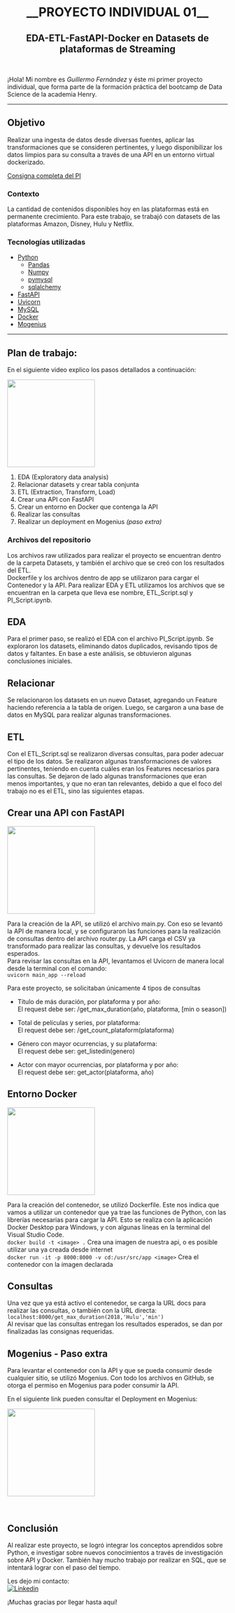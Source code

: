 <h1 align=center> __PROYECTO INDIVIDUAL 01__ </h1>
<h2 align=center> EDA-ETL-FastAPI-Docker en Datasets de plataformas de Streaming </h2>

<br>

¡Hola! Mi nombre es *Guillermo Fernández* y éste mi primer proyecto individual, que forma parte de la formación práctica del bootcamp de Data Science de la academia Henry. 

<hr>

## Objetivo
Realizar una ingesta de datos desde diversas fuentes, aplicar las transformaciones que se consideren pertinentes, y luego disponibilizar los datos limpios para su consulta a través de una API en un entorno virtual dockerizado.

[Consigna completa del PI](https://github.com/HX-FAshur/PI01_DATA05)

### Contexto
La cantidad de contenidos disponibles hoy en las plataformas está en permanente crecimiento. Para este trabajo, se trabajó con datasets de las plataformas Amazon, Disney, Hulu y Netflix.

### Tecnologías utilizadas
* [Python](https://docs.python.org/3/)
    * [Pandas](https://pandas.pydata.org/)
    * [Numpy](https://numpy.org)
    * [pymysql](https://pypi.org/project/PyMySQL/)
    * [sqlalchemy](https://www.sqlalchemy.org)
* [FastAPI](https://fastapi.tiangolo.com/)
* [Uvicorn](https://www.uvicorn.org/)
* [MySQL](https://www.mysql.com/)
* [Docker](https://www.docker.com)
* [Mogenius](https://mogenius.com)

<hr>

## Plan de trabajo:
En el siguiente video explico los pasos detallados a continuación:

[<img src="https://user-images.githubusercontent.com/110403753/206619791-f63f171b-6736-4415-843e-f50f1e8de46f.png" width="200px">](https://youtu.be/ThbD2etUDbg)

1. EDA (Exploratory data analysis)
2. Relacionar datasets y crear tabla conjunta
3. ETL (Extraction, Transform, Load)
4. Crear una API con FastAPI
5. Crear un entorno en Docker que contenga la API
6. Realizar las consultas
7. Realizar un deployment en Mogenius _(paso extra)_

### Archivos del repositorio
Los archivos raw utilizados para realizar el proyecto se encuentran dentro de la carpeta Datasets, y también el archivo que se creó con los resultados del ETL.  
Dockerfile y los archivos dentro de app se utilizaron para cargar el Contenedor y la API.
Para realizar EDA y ETL utilizamos los archivos que se encuentran en la carpeta que lleva ese nombre, ETL_Script.sql y PI_Script.ipynb.

## EDA
Para el primer paso, se realizó el EDA con el archivo PI_Script.ipynb. Se exploraron los datasets, eliminando datos duplicados, revisando tipos de datos y faltantes. En base a este análisis, se obtuvieron algunas conclusiones iniciales.

## Relacionar
Se relacionaron los datasets en un nuevo Dataset, agregando un Feature haciendo referencia a la tabla de origen. Luego, se cargaron a una base de datos en MySQL para realizar algunas transformaciones.

## ETL
Con el ETL_Script.sql se realizaron diversas consultas, para poder adecuar el tipo de los datos. Se realizaron algunas transformaciones de valores pertinentes, teniendo en cuenta cuáles eran los Features necesarios para las consultas. Se dejaron de lado algunas transformaciones que eran menos importantes, y que no eran tan relevantes, debido a que el foco del trabajo no es el ETL, sino las siguientes etapas.

## Crear una API con FastAPI
<img src="https://user-images.githubusercontent.com/110403753/206620522-26ed76ae-5cfa-421e-9d6a-94cae6fd6936.png" width="200px">

Para la creación de la API, se utilizó el archivo main.py. Con eso se levantó la API de manera local, y se configuraron las funciones para la realización de consultas dentro del archivo router.py. La API carga el CSV ya transformado para realizar las consultas, y devuelve los resultados esperados.  
Para revisar las consultas en la API, levantamos el Uvicorn de manera local desde la terminal con el comando:  
```uvicorn main_app --reload```

Para este proyecto, se solicitaban únicamente 4 tipos de consultas
+ Título de más duración, por plataforma y por año:  
    El request debe ser: /get_max_duration(año, plataforma, [min o season])

+ Total de películas y series, por plataforma:  
    El request debe ser: /get_count_plataform(plataforma)  
  
+ Género con mayor ocurrencias, y su plataforma:  
    El request debe ser: get_listedin(genero)  

+ Actor con mayor ocurrencias, por plataforma y por año:  
    El request debe ser: get_actor(plataforma, año)

## Entorno Docker
<img src="https://user-images.githubusercontent.com/110403753/206620894-3174ce24-1fca-419a-a900-94686a8e2b8c.png" width="200px">

Para la creación del contenedor, se utilizó Dockerfile. Este nos indica que vamos a utilizar un contenedor que ya trae las funciones de Python, con las librerías necesarias para cargar la API. Esto se realiza con la aplicación Docker Desktop para Windows, y con algunas líneas en la terminal del Visual Studio Code.  
```docker build -t <image> .``` Crea una imagen de nuestra api, o es posible utilizar una ya creada desde internet  
```docker run -it -p 8000:8000 -v cd:/usr/src/app <image>``` Crea el contenedor con la imagen declarada  

## Consultas
Una vez que ya está activo el contenedor, se carga la URL docs para realizar las consultas, o también con la URL directa:  
``localhost:8000/get_max_duration(2018,'Hulu','min')``  
Al revisar que las consultas entregan los resultados esperados, se dan por finalizadas las consignas requeridas.

## Mogenius - Paso extra
Para levantar el contenedor con la API y que se pueda consumir desde cualquier sitio, se utilizó Mogenius. Con todo los archivos en GitHub, se otorga el permiso en Mogenius para poder consumir la API.  

En el siguiente link pueden consultar el Deployment en Mogenius:

[<img src="https://user-images.githubusercontent.com/110403753/206621156-690eebab-6b72-4b4e-b77a-0079e6da0791.png" width="200px">](https://pi01-api-docke-prod-pi-01-fernandezguille-brfrrr.mo5.mogenius.io/docs)

<br>

## Conclusión
Al realizar este proyecto, se logró integrar los conceptos aprendidos sobre Python, e investigar sobre nuevos conocimientos a través de investigación sobre API y Docker. También hay mucho trabajo por realizar en SQL, que se intentará lograr con el paso del tiempo.

Les dejo mi contacto:  
<a href="https://www.linkedin.com/in/fernandezguillermo"><img alt="Linkedin" title="Connect with me" src="https://img.shields.io/badge/Linkedin-0077B5?style=flat&logo=linkedin&logoColor=white"></a>  

¡Muchas gracias por llegar hasta aquí!